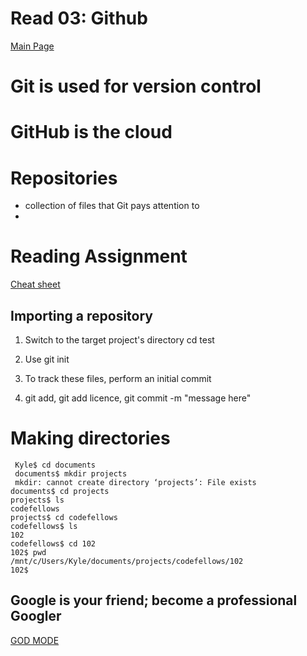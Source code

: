 # Read 03: Github

[Main Page](https://averion305.github.io/reading-notes/)

# Git is used for version control

# GitHub is the cloud

# Repositories

- collection of files that Git pays attention to
-
# Reading Assignment
[Cheat sheet](https://blog.udemy.com/git-tutorial-a-comprehensive-guide/)
## Importing a repository

1. Switch to the target project's directory cd test

1. Use git init

1. To track these files, perform an initial commit 

1. git add, git add licence, git commit -m "message here"

# Making directories
```
 Kyle$ cd documents
 documents$ mkdir projects
 mkdir: cannot create directory ‘projects’: File exists
documents$ cd projects
projects$ ls
codefellows
projects$ cd codefellows
codefellows$ ls
102
codefellows$ cd 102
102$ pwd
/mnt/c/Users/Kyle/documents/projects/codefellows/102
102$
```

## Google is your friend; become a  professional Googler

[GOD MODE](https://google.com/)